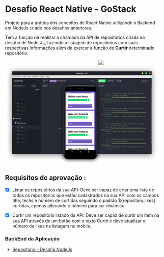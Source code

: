 
# Desafio React Native - GoStack
Projeto para a prática dos conceitos de React Native utilizando o Backend em NodeJs criado nos desafios anteriores.

Tem a função de realizar a chamada da API de repositórios criada no desafio de Node.Js, fazendo a listagem de repositórios com suas respectivas informações além de exercer a função de **Curtir** determinado repositório.

<img align="right" width="200"  src="./src/assets/app-demo.gif">

<img width="500" src="src/desafio03-gostack-reactnative.png" />
<br>


## Requisitos de aprovação :

- [x] Listar os repositórios da sua API: Deve ser capaz de criar uma lista de todos os repositórios que estão cadastrados na sua API com os campos title, techs e número de curtidas seguindo o padrão ${repository.likes} curtidas, apenas alterando o número para ser dinâmico.

- [x] Curtir um repositório listado da API: Deve ser capaz de curtir um item na sua API através de um botão com o texto Curtir e deve atualizar o número de likes na listagem no mobile.


### BackEnd da Aplicação 
- [Repositório - Desafio NodeJs](https://github.com/leovdn/gostack-desafio-nodejs)




